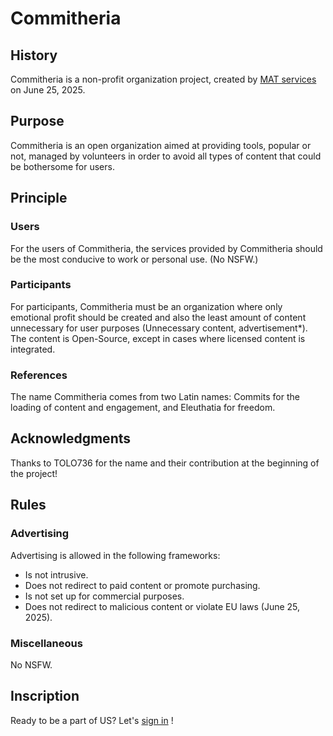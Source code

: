 # Commitheria 
## History 
Commitheria is a non-profit organization project, created by [MAT services](https://mat-services.github.io) on June 25, 2025. 
## Purpose 
Commitheria is an open organization aimed at providing tools, popular or not, managed by volunteers in order to avoid all types of content that could be bothersome for users. 
## Principle 
### Users
For the users of Commitheria, the services provided by Commitheria should be the most conducive to work or personal use. (No NSFW.) 
### Participants 
For participants, Commitheria must be an organization where only emotional profit should be created and also the least amount of content unnecessary for user purposes (Unnecessary content, advertisement*). The content is Open-Source, except in cases where licensed content is integrated.
### References
The name Commitheria comes from two Latin names: Commits for the loading of content and engagement, and Eleuthatia for freedom. 
## Acknowledgments
Thanks to TOLO736 for the name and their contribution at the beginning of the project!
## Rules
### Advertising
Advertising is allowed in the following frameworks:
- Is not intrusive.
- Does not redirect to paid content or promote purchasing.
- Is not set up for commercial purposes.
- Does not redirect to malicious content or violate EU laws (June 25, 2025).
### Miscellaneous
No NSFW.
## Inscription
Ready to be a part of US? Let's [sign in](https://discord.gg/3Z65VPsbbH) !
